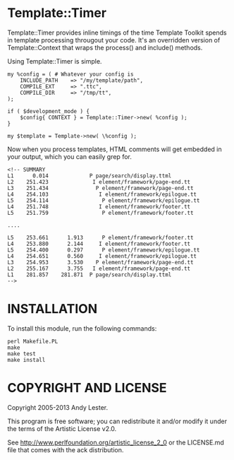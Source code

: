 # Template::Timer

Template::Timer provides inline timings of the time Template Toolkit
spends in template processing througout your code.  It's an overridden
version of Template::Context that wraps the process() and include()
methods.

Using Template::Timer is simple.

    my %config = ( # Whatever your config is
        INCLUDE_PATH    => "/my/template/path",
        COMPILE_EXT     => ".ttc",
        COMPILE_DIR     => "/tmp/tt",
    );

    if ( $development_mode ) {
        $config{ CONTEXT } = Template::Timer->new( %config );
    }

    my $template = Template->new( \%config );

Now when you process templates, HTML comments will get embedded in your
output, which you can easily grep for.

    <!-- SUMMARY
    L1      0.014             P page/search/display.ttml
    L2    251.423              I element/framework/page-end.tt
    L3    251.434               P element/framework/page-end.tt
    L4    254.103                I element/framework/epilogue.tt
    L5    254.114                 P element/framework/epilogue.tt
    L4    251.748                I element/framework/footer.tt
    L5    251.759                 P element/framework/footer.tt

    ....

    L5    253.661      1.913      P element/framework/footer.tt
    L4    253.880      2.144     I element/framework/footer.tt
    L5    254.400      0.297      P element/framework/epilogue.tt
    L4    254.651      0.560     I element/framework/epilogue.tt
    L3    254.953      3.530    P element/framework/page-end.tt
    L2    255.167      3.755   I element/framework/page-end.tt
    L1    281.857    281.871  P page/search/display.ttml
    -->

# INSTALLATION

To install this module, run the following commands:

    perl Makefile.PL
    make
    make test
    make install


# COPYRIGHT AND LICENSE

Copyright 2005-2013 Andy Lester.

This program is free software; you can redistribute it and/or modify
it under the terms of the Artistic License v2.0.

See http://www.perlfoundation.org/artistic_license_2_0 or the LICENSE.md
file that comes with the ack distribution.
